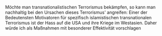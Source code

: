 Möchte man transnationalistischen Terrorismus bekämpfen, so kann man nachhaltig bei den Ursachen dieses Terrorismus' angreifen: Einer der Bedeutensten Motivatoren für spezifisch islamistischen transnationalen Terrorismus ist der Hass auf die USA und ihre Kriege im Westasien. Daher würde ich als Maßnahmen mit besonderer Effektivität vorschlagen  
